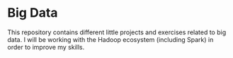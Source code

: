 # Big Data

This repository contains different little projects and exercises related to big data. I will be working with the Hadoop ecosystem (including Spark) in order to improve my skills.
